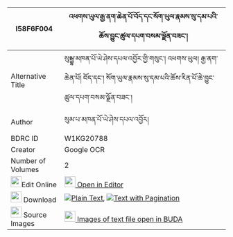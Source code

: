 |I58F6F004|འཕགས་ཡུལ་རྒྱ་ནག་ཆེན་པོ་བོད་དང་སོག་ཡུལ་རྣམས་སུ་དམ་པའི་ཆོས་བྱུང་ཚུལ་དཔག་བསམ་ལྗོན་བཟང་། 
| --- | --- 
|Alternative Title |སུམྦྷ་མཁན་པོ་ཡེ་ཤེས་དཔལ་འབྱོར་གྱི་གསུང་། འཕགས་ཡུལ། རྒྱ་ནག་ཆེན་པོ། བོད་དང་། སོག་ཡུལ་རྣམས་སུ་དམ་པའི་ཆོས་རིན་པོ་ཆེ་བྱུང་ཚུལ་དཔག་བསམ་ལྗོན་བཟང་།
|Author| སུམ་པ་མཁན་པོ་ཡེ་ཤེས་དཔལ་འབྱོར།
|BDRC ID | W1KG20788
|Creator | Google OCR
|Number of Volumes| 2
|<img width="25" src="https://img.icons8.com/color/25/000000/edit-property.png">Edit Online| [<img width="25" src="https://avatars.githubusercontent.com/u/45091458?s=200&v=4"> Open in Editor](http://editor.openpecha.org/I58F6F004)
|<img width="25" src="https://img.icons8.com/fluent/48/000000/download-2.png"/>  Download | [![](https://img.icons8.com/color/20/000000/txt.png)Plain Text](https://github.com/Openpecha/I58F6F004/releases/download/v1/pakyul_gyanak_chenpo_bo_dang_s_plain_I58F6F004.zip), [![](https://img.icons8.com/color/20/000000/txt.png)Text with Pagination](https://github.com/Openpecha/I58F6F004/releases/download/v1/pakyul_gyanak_chenpo_bo_dang_s_pages_I58F6F004.zip)
|<img width="25" src="https://img.icons8.com/plasticine/100/000000/pictures-folder.png"/>  Source Images | [<img width="25" src="https://library.bdrc.io/icons/BUDA-small.svg"> Images of text file open in BUDA](https://library.bdrc.io/show/bdr:W1KG20788)